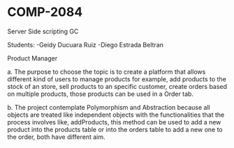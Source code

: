 # COMP-2084
Server Side scripting GC

Students: -Geidy Ducuara Ruiz
          -Diego Estrada Beltran

Product Manager

a.  The purpose to choose the topic is to create a platform that allows different kind of users to manage products for example, add products to the stock of an store, sell products to an specific customer, create orders based on multiple products, those products can be used in a Order tab. 

b.	The project contemplate Polymorphism and Abstraction because all objects are treated like independent objects with the functionalities that the process involves like, addProducts, this method can be used to add a new product into the products table or into the orders table to add a new one to the order, both have different aim.

